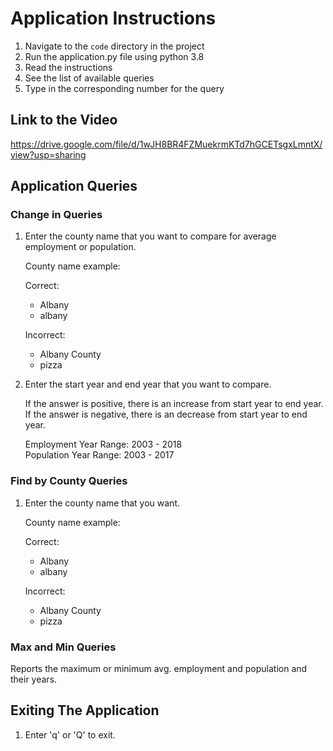 # Application Instructions

1. Navigate to the `code` directory in the project
2. Run the application.py file using python 3.8
3. Read the instructions
4. See the list of available queries
5. Type in the corresponding number for the query

## Link to the Video
https://drive.google.com/file/d/1wJH8BR4FZMuekrmKTd7hGCETsgxLmntX/view?usp=sharing

## Application Queries

### Change in Queries

1. Enter the county name that you want to compare for average employment or population.

    County name example: 

    Correct: 
    - Albany  
    - albany  

    Incorrect:  
    - Albany County  
    - pizza  

2. Enter the start year and end year that you want to compare.

    If the answer is positive, there is an increase from start year to end year.  
    If the answer is negative, there is an decrease from start year to end year.  

    Employment Year Range: 2003 - 2018  
    Population Year Range: 2003 - 2017  

### Find by County Queries
1. Enter the county name that you want.  

    County name example: 

    Correct: 
    - Albany  
    - albany  

    Incorrect:  
    - Albany County  
    - pizza 

### Max and Min Queries
Reports the maximum or minimum avg. employment and population and their years.

## Exiting The Application
1. Enter 'q' or 'Q' to exit.